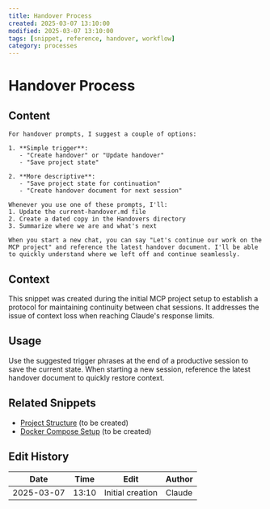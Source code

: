 ```yaml
---
title: Handover Process
created: 2025-03-07 13:10:00
modified: 2025-03-07 13:10:00
tags: [snippet, reference, handover, workflow]
category: processes
---
```


# Handover Process

## Content
```
For handover prompts, I suggest a couple of options:

1. **Simple trigger**: 
   - "Create handover" or "Update handover"
   - "Save project state"

2. **More descriptive**:
   - "Save project state for continuation"
   - "Create handover document for next session"

Whenever you use one of these prompts, I'll:
1. Update the current-handover.md file
2. Create a dated copy in the Handovers directory
3. Summarize where we are and what's next

When you start a new chat, you can say "Let's continue our work on the MCP project" and reference the latest handover document. I'll be able to quickly understand where we left off and continue seamlessly.
```

## Context
This snippet was created during the initial MCP project setup to establish a protocol for maintaining continuity between chat sessions. It addresses the issue of context loss when reaching Claude's response limits.

## Usage
Use the suggested trigger phrases at the end of a productive session to save the current state. When starting a new session, reference the latest handover document to quickly restore context.

## Related Snippets
- [Project Structure](#) (to be created)
- [Docker Compose Setup](#) (to be created)

## Edit History

| Date | Time | Edit | Author |
| ---- | ---- | ---- | ------ |
| 2025-03-07 | 13:10 | Initial creation | Claude |
